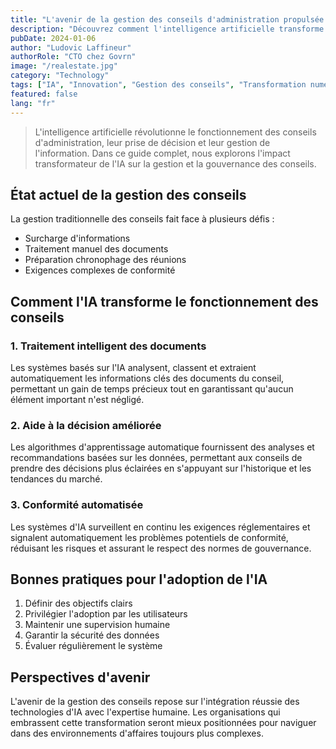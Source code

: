 ```yaml
---
title: "L'avenir de la gestion des conseils d'administration propulsée par l'IA"
description: "Découvrez comment l'intelligence artificielle transforme la gestion des conseils d'administration et leurs processus décisionnels."
pubDate: 2024-01-06
author: "Ludovic Laffineur"
authorRole: "CTO chez Govrn"
image: "/realestate.jpg"
category: "Technology"
tags: ["IA", "Innovation", "Gestion des conseils", "Transformation numérique"]
featured: false
lang: "fr"
---
```

> L'intelligence artificielle révolutionne le fonctionnement des conseils d'administration, leur prise de décision et leur gestion de l'information. Dans ce guide complet, nous explorons l'impact transformateur de l'IA sur la gestion et la gouvernance des conseils.


## État actuel de la gestion des conseils

La gestion traditionnelle des conseils fait face à plusieurs défis :
- Surcharge d'informations
- Traitement manuel des documents
- Préparation chronophage des réunions
- Exigences complexes de conformité

## Comment l'IA transforme le fonctionnement des conseils

### 1. Traitement intelligent des documents
Les systèmes basés sur l'IA analysent, classent et extraient automatiquement les informations clés des documents du conseil, permettant un gain de temps précieux tout en garantissant qu'aucun élément important n'est négligé.

### 2. Aide à la décision améliorée
Les algorithmes d'apprentissage automatique fournissent des analyses et recommandations basées sur les données, permettant aux conseils de prendre des décisions plus éclairées en s'appuyant sur l'historique et les tendances du marché.

### 3. Conformité automatisée
Les systèmes d'IA surveillent en continu les exigences réglementaires et signalent automatiquement les problèmes potentiels de conformité, réduisant les risques et assurant le respect des normes de gouvernance.

## Bonnes pratiques pour l'adoption de l'IA

1. Définir des objectifs clairs
2. Privilégier l'adoption par les utilisateurs
3. Maintenir une supervision humaine
4. Garantir la sécurité des données
5. Évaluer régulièrement le système

## Perspectives d'avenir

L'avenir de la gestion des conseils repose sur l'intégration réussie des technologies d'IA avec l'expertise humaine. Les organisations qui embrassent cette transformation seront mieux positionnées pour naviguer dans des environnements d'affaires toujours plus complexes.